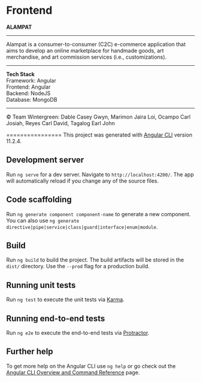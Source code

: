 # Frontend

**ALAMPAT**
***
Alampat is a consumer-to-consumer (C2C) e-commerce application that aims to develop an online marketplace for handmade goods, art merchandise, and art commission services (i.e., customizations). 
***
**Tech Stack**\
Framework: Angular\
Frontend: Angular\
Backend: NodeJS\
Database: MongoDB
***
&copy; Team Wintergreen: Dable Casey Gwyn, Marimon Jaira Loi, Ocampo Carl Josiah, Reyes Carl David, Tagalog Earl John

================
This project was generated with [Angular CLI](https://github.com/angular/angular-cli) version 11.2.4.

## Development server

Run `ng serve` for a dev server. Navigate to `http://localhost:4200/`. The app will automatically reload if you change any of the source files.

## Code scaffolding

Run `ng generate component component-name` to generate a new component. You can also use `ng generate directive|pipe|service|class|guard|interface|enum|module`.

## Build

Run `ng build` to build the project. The build artifacts will be stored in the `dist/` directory. Use the `--prod` flag for a production build.

## Running unit tests

Run `ng test` to execute the unit tests via [Karma](https://karma-runner.github.io).

## Running end-to-end tests

Run `ng e2e` to execute the end-to-end tests via [Protractor](http://www.protractortest.org/).

## Further help

To get more help on the Angular CLI use `ng help` or go check out the [Angular CLI Overview and Command Reference](https://angular.io/cli) page.
